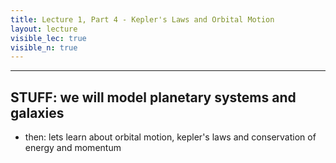 ```yaml
---
title: Lecture 1, Part 4 - Kepler's Laws and Orbital Motion
layout: lecture
visible_lec: true
visible_n: true
---
```



---

## STUFF: we will model planetary systems and galaxies 

* then: lets learn about orbital motion, kepler's laws and conservation of energy and momentum



